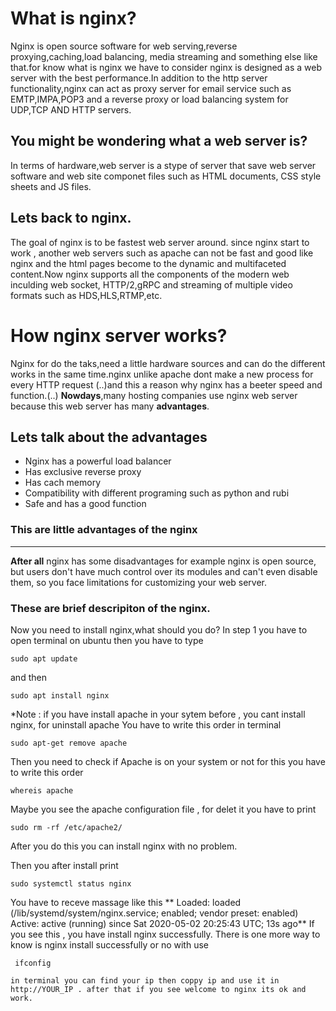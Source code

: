 
# What is nginx?
Nginx is open source software for 
web serving,reverse proxying,caching,load balancing, media streaming and something else like that.for know what is nginx we have to consider nginx is designed as a web server with the best performance.In addition to the http server functionality,nginx can act as proxy server for email service such as EMTP,IMPA,POP3 and a reverse proxy or load balancing system for UDP,TCP AND HTTP servers.
## You might be wondering what a web server is?
In terms of hardware,web server is a stype of server that save web server software and web site componet files such as HTML documents, CSS style sheets and JS files.


## Lets back to nginx.
The goal of nginx is to be fastest web server around. since nginx start to work , another web servers such as apache can not be fast and good like nginx and the html pages become to the dynamic and multifaceted content.Now nginx supports all the components of the modern web inculding web socket, HTTP/2,gRPC and streaming of multiple video formats such as HDS,HLS,RTMP,etc.

# How nginx server works?
Nginx for do the taks,need a little hardware sources and can do the different works in the same time.nginx unlike apache dont make a new process for every HTTP request (..)and this a reason why nginx has a beeter speed and function.(..)
**Nowdays**,many hosting companies use nginx web server because this web server has many **advantages**.
## Lets talk about the advantages
* Nginx has a powerful load balancer
* Has exclusive reverse proxy
* Has cach memory
* Compatibility with different programing such as python and rubi
* Safe and has a good function 
### This are little advantages of the nginx  
---
 **After all** nginx has some disadvantages for example nginx is open source, but users don't have much control over its modules and can't even disable them, so you face limitations for customizing your web server.
### These are brief descripiton of the nginx.

Now you need to install nginx,what should you do?
In step 1 you have to open terminal on ubuntu then you have to type
```
sudo apt update
``` 
and then
 ``` 
 sudo apt install nginx
 ```
*Note : if you have install apache in your sytem before , you cant install nginx, for uninstall apache 
You have to write this order in terminal
``` 
sudo apt-get remove apache
``` 
Then you need to check if Apache is on your system or not for this you have to write this order
``` 
whereis apache
``` 
Maybe you see the apache configuration file , for delet it you have to print 
``` 
sudo rm -rf /etc/apache2/
``` 
After you do this you can install nginx with no problem.

Then you after install print
``` 
sudo systemctl status nginx
``` 
 You have to receve massage like this **
     Loaded: loaded (/lib/systemd/system/nginx.service; enabled; vendor preset: enabled)
     Active: active (running) since Sat 2020-05-02 20:25:43 UTC; 13s ago**
 If you see this , you have install nginx successfully. There is one more way to know is nginx install successfully or no 
 with use 
 ``` 
  ifconfig
  ``` 
    in terminal you can find your ip then coppy ip and use it in  http://YOUR_IP . after that if you see welcome to nginx its ok and work.
 
